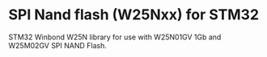 # SPI Nand flash (W25Nxx) for STM32
STM32 Winbond W25N library for use with W25N01GV 1Gb and W25M02GV SPI NAND Flash.
